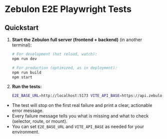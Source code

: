 # Zebulon E2E Playwright Tests

## Quickstart

1. **Start the Zebulon full server (frontend + backend)** (in another terminal):
   ```bash
   # For development (hot reload, watch):
   npm run dev

   # For production (optimized, as in deployment):
   npm run build
   npm start
   ```

2. **Run the tests:**
   ```bash
   E2E_BASE_URL=http://localhost:5173 VITE_API_BASE=https://api.zebulonhub.xyz npx playwright test tests/tiles.spec.ts
   ```

- The test will stop on the first real failure and print a clear, actionable error message.
- Every failure message tells you what is missing and what to check (selector, route, or mount).
- You can set `E2E_BASE_URL` and `VITE_API_BASE` as needed for your environment.
